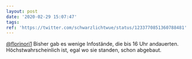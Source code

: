 ```yaml
---
layout: post
date: '2020-02-29 15:07:47'
tags: 
ref: 'https://twitter.com/schwarzlichtwue/status/1233770851360788481'
---
```

[@florinori1](https://twitter.com/florinori1) Bisher gab es wenige Infostände, die bis 16 Uhr andauerten. Höchstwahrscheinlich ist, egal wo sie standen, schon abgebaut.